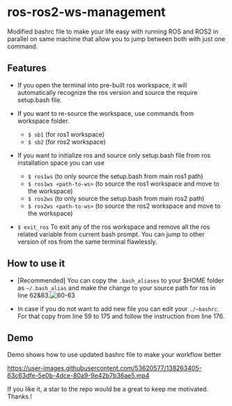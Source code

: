 # ros-ros2-ws-management
Modified bashrc file to make your life easy with running ROS and ROS2 in parallel on same machine that allow you to jump between both with just one command. 

## Features
- If you open the terminal into pre-built ros workspace, it will automatically recognize the ros version and source the require setup.bash file.
- If you want to re-source the workspace, use commands from workspace folder.
	- ```$ sb1``` (for ros1 workspace) 
	- ```$ sb2``` (for ros2 workspace) 

- If you want to initialize ros and source only setup.bash file from ros installation space you can use 
	- ```$ ros1ws``` (to only source the setup.bash from main ros1 path)    
	- ```$ ros1ws <path-to-ws>``` (to source the ros1 workspace and move to the workspace) 
	- ```$ ros2ws``` (to only source the setup.bash from main ros2 path)    
	- ```$ ros2ws <path-to-ws>``` (to source the ros2 workspace and move to the workspace) 
- ```$ exit_ros``` To exit any of the ros workspace and remove all the ros related variable from current bash prompt. You can jump to other version of ros from the same terminal flawlessly. 

## How to use it
- [Recommended] You can copy the ```.bash_aliases``` to your $HOME folder as ```~/.bash_alias``` and make the change to your source path for ros in line 62&63.![60-63](https://user-images.githubusercontent.com/53620577/138263544-1524c282-b26c-4887-adbc-90ff80acaf1f.png)

- In case if you do not want to add new file you can edit your ```./~bashrc```. For that copy from line 59 to 175 and follow the instruction from line 176.

## Demo
Demo shows how to use updated bashrc file to make your workflow better


https://user-images.githubusercontent.com/53620577/138263405-63c63dfe-5e0b-4dce-80a9-9e42b7b36ae5.mp4

If you like it, a star to the repo would be a great to keep me motivated.
Thanks.!

